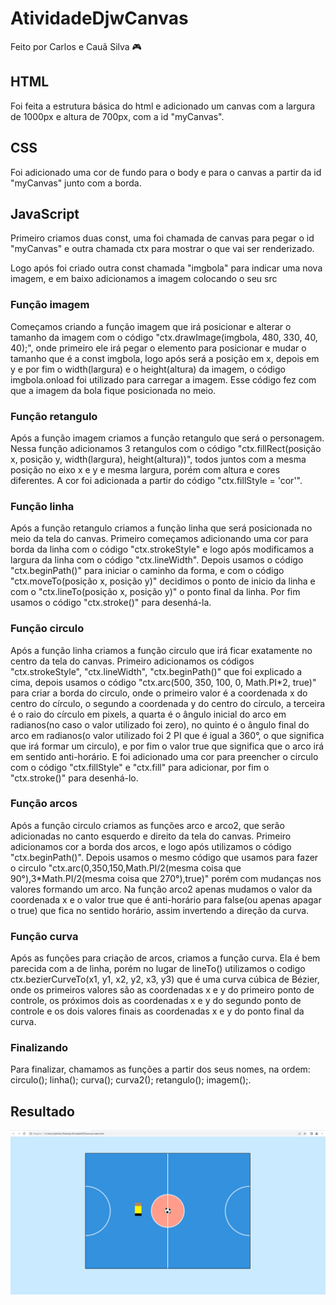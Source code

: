 # AtividadeDjwCanvas
Feito por Carlos e Cauã Silva 🎮

## HTML
<p>Foi feita a estrutura básica do html e adicionado um canvas com a largura de 1000px e altura de 700px, com a id "myCanvas".</p>

## CSS
<p>Foi adicionado uma cor de fundo para o body e para o canvas a partir da id "myCanvas" junto com a borda.</p>

## JavaScript
<p> Primeiro criamos duas const, uma foi chamada de canvas para pegar o id "myCanvas" e outra chamada ctx para mostrar o que vai ser renderizado.</p>

<p>Logo após foi criado outra const chamada "imgbola" para indicar uma nova imagem, e em baixo adicionamos a imagem colocando o seu src</p>

### Função imagem
<p>Começamos criando a função imagem que irá posicionar e alterar o tamanho da imagem com o código "ctx.drawImage(imgbola, 480, 330, 40, 40);", onde primeiro ele irá pegar o elemento para posicionar e mudar o tamanho que é a const imgbola, logo após será a posição em x, depois em y e por fim o width(largura) e o height(altura) da imagem, o código imgbola.onload foi utilizado para carregar a imagem. Esse código fez com que a imagem da bola fique posicionada no meio.</p>

### Função retangulo
<p>Após a função imagem criamos a função retangulo que será o personagem. Nessa função adicionamos 3 retangulos com o código "ctx.fillRect(posição x, posição y, width(largura), height(altura))", todos juntos com a mesma posição no eixo x e y e mesma largura, porém com altura e cores diferentes. A cor foi adicionada a partir do código "ctx.fillStyle = 'cor'".</p>

### Função linha
<p>Após a função retangulo criamos a função linha que será posicionada no meio da tela do canvas. Primeiro começamos adicionando uma cor para borda da linha com o código "ctx.strokeStyle" e logo após modificamos a largura da linha com o código "ctx.lineWidth". Depois usamos o código "ctx.beginPath()" para iniciar o caminho da forma, e com o código "ctx.moveTo(posição x, posição y)" decidimos o ponto de inicio da linha e com o "ctx.lineTo(posição x, posição y)" o ponto final da linha. Por fim usamos o código "ctx.stroke()" para desenhá-la.</p>

### Função circulo
<p>Após a função linha criamos a função circulo que irá ficar exatamente no centro da tela do canvas. Primeiro adicionamos os códigos "ctx.strokeStyle", "ctx.lineWidth", "ctx.beginPath()" que foi explicado a cima, depois usamos o código "ctx.arc(500, 350, 100, 0, Math.PI*2, true)" para criar a borda do circulo, onde o primeiro valor é a coordenada x do centro do círculo, o segundo a coordenada y do centro do círculo, a terceira é o raio do círculo em pixels, a quarta é o ângulo inicial do arco em radianos(no caso o valor utilizado foi zero), no quinto é o ângulo final do arco em radianos(o valor utilizado foi 2 PI que é igual a 360°, o que significa que irá formar um circulo), e por fim o valor true que significa que o arco irá em sentido anti-horário. E foi adicionado uma cor para preencher o circulo com o código "ctx.fillStyle" e "ctx.fill" para adicionar, por fim o "ctx.stroke()" para desenhá-lo.</p>

### Função arcos 
<p>Após a função circulo criamos as funções arco e arco2, que serão adicionadas no canto esquerdo e direito da tela do canvas. Primeiro adicionamos cor a borda dos arcos, e logo após utilizamos o código "ctx.beginPath()". Depois usamos o mesmo código que usamos para fazer o circulo "ctx.arc(0,350,150,Math.PI/2(mesma coisa que 90°),3*Math.PI/2(mesma coisa que 270°),true)" porém com mudanças nos valores formando um arco. Na função arco2 apenas mudamos o valor da coordenada x e o valor true que é anti-horário para false(ou apenas apagar o true) que fica no sentido horário, assim invertendo a direção da curva.</p>

### Função curva
<p>Após as funções para criação de arcos, criamos a função curva. Ela é bem parecida com a de linha, porém no lugar de lineTo() utilizamos o codigo ctx.bezierCurveTo(x1, y1, x2, y2, x3, y3) que é uma curva cúbica de Bézier, onde os primeiros valores são as coordenadas x e y do primeiro ponto de controle, os próximos dois as coordenadas x e y do segundo ponto de controle e os dois valores finais as coordenadas x e y do ponto final da curva.</p>

### Finalizando
<p>Para finalizar, chamamos as funções a partir dos seus nomes, na ordem: circulo(); linha(); curva(); curva2(); retangulo(); imagem();.</p>

## Resultado
<img src="img/print.png">